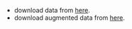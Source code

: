 + download data from [here](http://host.robots.ox.ac.uk/pascal/VOC/voc2012/VOCtrainval_11-May-2012.tar).
+ download augmented data from [here](https://www.dropbox.com/s/oeu149j8qtbs1x0/SegmentationClassAug.zip?dl=0).